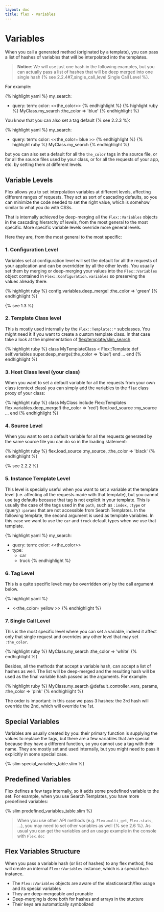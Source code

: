 ```yaml
---
layout: doc
title: flex - Variables
---
```


# Variables

When you call a generated method (originated by a template), you can pass a list of hashes of variables that will be interpolated into the templates.

> __Notice__: We will use just one hash in the following examples, but you can actually pass a list of hashes that will be deep merged into one single hash {% see 2.2.4#7_single_call_level Single Call Level %}.

For example:

{% highlight yaml %}
my_search:
- query:
    term:
      color: <<the_color>>
{% endhighlight %}
{% highlight ruby %}
MyClass.my_search :the_color => 'blue'
{% endhighlight %}

You know that you can also set a tag default {% see 2.2.3 %}:

{% highlight yaml %}
my_search:
- query:
    term:
      color: <<the_color= blue >>
{% endhighlight %}
{% highlight ruby %}
MyClass.my_search
{% endhighlight %}

but you can also set a default for all the `the_color` tags in the source file, or for all the source files used by your class, or for all the requests of your app, etc. by setting them at different levels.

## Variable Levels

Flex allows you to set interpolation variables at different levels, affecting different ranges of requests. They act as sort of cascading defaults, so you can minimize the code needed to set the right value, which is somehow similar to what you do with CSSs.

That is internally achieved by deep-merging all the `Flex::Variables` objects in the cascading hierarchy of levels, from the most general to the most specific. More specific variable levels override more general levels.

Here they are, from the most general to the most specific:

### 1. Configuration Level

Variables set at configuration level will set the default for all the requests of your application and can be overridden by all the other levels. You usually set them by merging or deep-merging your values into the `Flex::Variables` object contained in `Flex::Configuration.variables` so preserving the values already there:

{% highlight ruby %}
config.variables.deep_merge! :the_color => 'green'
{% endhighlight %}

{% see 1.3 %}

### 2. Template Class level

This is mostly used internally by the `Flex::Template::*` subclasses. You might need it if you want to create a custom template class. In that case take a look at the implementation of [flex/template/slim_search](https://github.com/ddnexus/flex/blob/master/lib/flex/template/slim_search.rb).

{% highlight ruby %}
class MyTemplateClass < Flex::Template
  def self.variables
    super.deep_merge(:the_color => 'blue')
  end
  ...
end
{% endhighlight %}

### 3. Host Class level (your class)

When you want to set a default variable for all the requests from your own class (context class) you can simply add the variables to the `flex` class proxy of your class:

{% highlight ruby %}
class MyClass
  include Flex::Templates
  flex.variables.deep_merge!(:the_color => 'red')
  flex.load_source :my_source
  ...
end
{% endhighlight %}

### 4. Source Level

When you want to set a default variable for all the requests generated by the same source file you can do so in the loading statement:

{% highlight ruby %}
flex.load_source :my_source, :the_color => 'black'
{% endhighlight %}

{% see 2.2.2 %}

### 5. Instance Template Level

This level is specially useful when you want to set a variable at the template level (i.e. affecting all the requests made with that template), but you cannot use tag defaults because that tag is not explicit in your template. This is usually the case of the tags used in the `path`, such as `:index`, `:type` or (query) `:params` that are not accessible from Search Templates. In the following template, the second argument is used as template variables. In this case we want to use the `car` and `truck` default types when we use that template.

{% highlight yaml %}
my_search:
- query:
    term:
      color: <<the_color>>
- type:
  - car
  - truck
{% endhighlight %}

### 6. Tag Level

This is a quite specific level: may be overridden only by the call argument below.

{% highlight yaml %}
- <<the_color= yellow >>
{% endhighlight %}

### 7. Single Call Level

This is the most specific level where you can set a variable, indeed it affect only that single request and overrides any other level that may set `:the_color`.

{% highlight ruby %}
MyClass.my_search :the_color => 'white'
{% endhighlight %}


Besides, all the methods that accept a variable hash, can accept a list of hashes as well. The list will be deep-merged and the resulting hash will be used as the final variable hash passed as the arguments. For example:

{% highlight ruby %}
MyClass.my_search @default_controller_vars, params, :the_color => 'pink'
{% endhighlight %}

The order is important: in this case we pass 3 hashes: the 3rd hash will override the 2nd, which will override the 1st.

## Special Variables

Variables are usually created by you: their primary function is supplying the values to replace the tags, but there are a few variables that are special because they have a different function, so you cannot use a tag with their name. They are mostly set and used internally, but you might need to pass it explicitly in some special case.

{% slim special_variables_table.slim %}

## Predefined Variables

Flex defines a few tags internally, so it adds some predefined variable to the set. For example, when you use Search Templates, you have more predefined variables:

{% slim predefined_variables_table.slim %}

> When you use other API methods (e.g. `Flex.multi_get`, `Flex.stats`, ...), you may need to set other variables as well {% see 2.6 %}.
> As usual you can get the variables and an usage example in the console with `Flex.doc`

## Flex Variables Structure

When you pass a variable hash (or list of hashes) to any flex method, flex will create an internal `Flex::Variables` instance, which is a special `Hash` instance.

* The `Flex::Variables` objects are aware of the elasticsearch/flex usage and its special variables
* They are deep-mergeable and prunable
* Deep-merging is done both for hashes and arrays in the stucture
* Their keys are automatically symbolized
